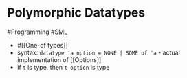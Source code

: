 # Polymorphic Datatypes

#Programming #SML

- #[[One-of types]]
- syntax: `datatype 'a option = NONE | SOME of 'a` - actual implementation of [[Options]]
- if `t` is type, then `t option` is type
